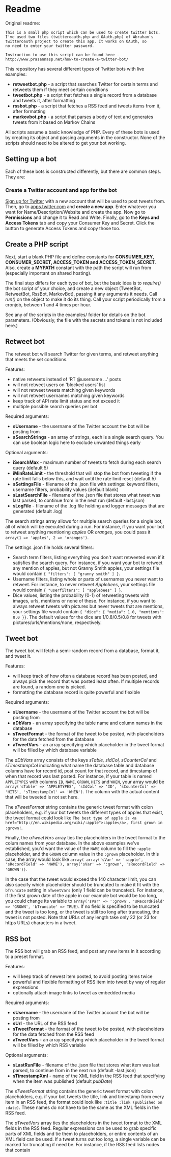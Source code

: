 # Readme #

Original readme:
```
This is a small php script which can be used to create twitter bots.
I've used two files (twitteroauth.php and OAuth.php) of Abraham's
twitteroauth project to create this app. It works on OAuth, so
no need to enter your twitter password.

Instruction to use this script can be found here - http://www.prasannasp.net/how-to-create-a-twitter-bot/
```

This repository has several different types of Twitter bots with live examples:
* **retweetbot.php** - a script that searches Twitter for certain terms and retweets them if they meet certain conditions
* **tweetbot.php** - a script that fetches a single record from a database and tweets it, after formatting
* **rssbot.php** - a script that fetches a RSS feed and tweets items from it, after formatting
* **markovbot.php** - a script that parses a body of text and generates tweets from it based on Markov Chains

All scripts assume a basic knowledge of PHP. Every of these bots is used by creating its object and passing arguments in the constructor. None of the scripts should need to be altered to get your bot working.

## Setting up a bot ##

Each of these bots is constructed differently, but there are common steps. They are:

### Create a Twitter account and app for the bot ###

[Sign up for Twitter](https://twitter.com/signup) with a new account that will be used to post tweets from. Then, go to [apps.twitter.com](https://apps.twitter.com) and **create a new app**. Enter whatever you want for Name/Description/Website and create the app. Now go to **Permissions** and change it to Read and Write. Finally, go to the **Keys and Access Tokens** tab and copy your Consumer Key and Secret. Click the button to generate Access Tokens and copy those too.

## Create a PHP script ###

Next, start a blank PHP file and define constants for **CONSUMER_KEY, CONSUMER_SECRET, ACCESS_TOKEN and ACCESS_TOKEN_SECRET**. Also, create a **MYPATH** constant with the path the script will run from (especially important on shared hosting).

The final step differs for each type of bot, but the basic idea is to *require()* the bot script of your choice, and create a new object (TweetBot, RetweetBot, RssBot, MarkovBot), passing it any arguments it needs. Call *run()* on the object to make it do its thing. Call your script periodically from a cronjob, between 1 and 4 times per hour.

See any of the scripts in the examples/ folder for details on the bot parameters. (Obviously, the file with the secrets and tokens is not included here.)

## Retweet bot ##

The retweet bot will search Twitter for given terms, and retweet anything that meets the set conditions.

Features:
* native retweets instead of 'RT @username ...' posts
* will not retweet users on 'blocked users' list
* will not retweet tweets matching given keywords
* will not retweet usernames matching given keywords
* keep track of API rate limit status and not exceed it
* multiple possible search queries per bot

Required arguments:
* **sUsername** - the username of the Twitter account the bot will be posting from
* **aSearchStrings** - an array of strings, each is a single search query. You can use boolean logic here to exclude unwanted things early

Optional arguments:
* **iSearchMax** - maximum number of tweets to fetch during each search query (default 5)
* **iMinRateLimit** - the threshold that will stop the bot from tweeting if the rate limit falls below this, and wait until the rate limit reset (default 5)
* **sSettingsFile** - filename of the .json file with settings: keyword filters, username filters, probability values (default blank)
* **sLastSearchFile** - filename of the .json file that stores what tweet was last parsed, to continue from in the next run (default <username>-last<num>.json)
* **sLogFile** - filename of the .log file holding and logger messages that are generated (default <username>.log)

The search strings array allows for multiple search queries for a single bot, all of which will be executed during a run. For instance, if you want your bot to retweet anything mentioning *apples* OR *oranges*, you could pass it `array(1 => 'apples', 2 => 'oranges')`.

The settings .json file holds several filters:
* Search term filters, listing everything you don't want retweeted even if it satisfies the search query. For instance, if you want your bot to retweet any mention of apples, but not Granny Smith apples, your settings file would contain `{ "filters": [ "granny smith" ] }`.
* Username filters, listing whole or parts of usernames you never want to retweet. For instance, to never retweet *Applebees*, your settings file would contain `{ "userfilters": [ "applebees" ] }`.
* Dice values, listing the probability (0-1) of retweeting tweets with images, urls, mentions or none of these. For instance, if you want to always retweet tweets with pictures but never tweets that are mentions, your settings file would contain `{ "dice": { "media": 1.0, "mentions": 0.0 }}`. The default values for the dice are 1/0.8/0.5/0.8 for tweets with pictures/urls/mentions/none, respectively.

## Tweet bot ##

The tweet bot will fetch a semi-random record from a database, format it, and tweet it.

Features:
* will keep track of how often a database record has been posted, and always pick the record that was posted least often. If multiple records are found, a random one is picked.
* formatting the database record is quite powerful and flexible

Required arguments:
* **sUsername** - the username of the Twitter account the bot will be posting from
* **aDbVars** - an array specifying the table name and column names in the database
* **sTweetFormat** - the format of the tweet to be posted, with placeholders for the data fetched from the database
* **aTweetVars** - an array specifying which placeholder in the tweet format will be filled by which database variable

The *aDbVars* array consists of the keys *sTable, sIdCol, sCounterCol* and *sTimestampCol* indicating what name the database table and database columns have for record id, post count for that record, and timestamp of when that record was last posted. For instance, if your table is named `APPLETYPES` with columns `ID`, `NAME`, `GROWN`, `HITS` and `WHEN`, your array would be `array('sTable' => 'APPLETYPES', 'sIdCol' => 'ID', 'sCounterCol' => 'HITS', 'sTimestampCol' => 'WHEN')`. The column with the actual content that will be tweeted is not set here.

The *sTweetFormat* string contains the generic tweet format with colon placeholders, e.g. if your bot tweets the different types of apples that exist, the tweet format could look like `The best type of apple is <a href="http://en.wikipedia.org/wiki/:apple">:apple</a>, first grown in :grown!`.

Finally, the *aTweetVars* array ties the placeholders in the tweet format to the colum names from your database. In the above examples we've established, you'd want the value of the `NAME` column to fill the `:apple` placeholder, and the `GROWN` column value in the `:grown` placeholder. In this case, the array would look like `array( array('sVar' => ':apple', 'sRecordField' => 'NAME'), array('sVar' => ':grown', 'sRecordField' => 'GROWN'))`.

In the case that the tweet would exceed the 140 character limit, you can also specify which placeholder should be truncated to make it fit with the `bTruncate` setting in `aTweetVars` (only 1 field can be truncated). For instance, if the first grown date of the apple in our example bot would be too long, you could change its variable to `array('sVar' => ':grown', 'sRecordField' => 'GROWN', 'bTruncate' => TRUE)`. If no field is specified to be truncated and the tweet is too long, or the tweet is still too long after truncating, the tweet is not posted. Note that URLs of any length take only 22 (or 23 for https URLs) characters in a tweet.

## RSS bot ##

The RSS bot will grab an RSS feed, and post any new items in it according to a preset format.

Features:
* will keep track of newest item posted, to avoid posting items twice
* powerful and flexible formatting of RSS item into tweet by way of regular expressions
* optionally attach image links to tweet as embedded media

Required arguments:
* **sUsername** - the username of the Twitter account the bot will be posting from
* **sUrl** - the URL of the RSS feed
* **sTweetFormat** - the format of the tweet to be posted, with placeholders for the data fetched from the RSS feed
* **aTweetVars** - an array specifying which placeholder in the tweet format will be filled by which RSS variable

Optional arguments:
* **sLastRunFile** - filename of the .json file that stores what item was last parsed, to continue from in the next run (default <username>-last.json)
* **sTimestampXml** - name of the XML field in the RSS feed that specifying when the item was published (default *pubDate*)

The *sTweetFormat* string contains the generic tweet format with colon placeholders, e.g. if your bot tweets the title, link and timestamp from every item in an RSS feed, the format could look like `:title :link (published on :date)`. These names do not have to be the same as the XML fields in the RSS feed.

The *aTweetVars* array ties the placeholders in the tweet format to the XML fields in the RSS feed. Regular expressions can be used to grab specific parts of XML fields and tie them to placeholders, or entire contents of an XML field can be used. If a tweet turns out too long, a single variable can be marked for truncating if need be. For instance, if the RSS feed lists <item> nodes that contain <title>, <pubDate> and <source> nodes, your array could look like `array( array( 'sVar' => ':title', 'sValue' => 'title'), array('sVar' => ':link', 'sValue' => 'source'), array('sVar' => ':date', 'sValue' => 'pubDate'))`. (Nested nodes are not supported yet.)

However, if the <source> node, for whatever reason, instead of just the link has the text '<a href="http://....'>click here!</a>', you would want just the link and not the whole node text. To accomplish this, the variable would change to e.g. `array('sVar' => ':link', 'sValue' => 'source', **'sRegex' => '/href="(.+?)">/'**)`.

A special value can be passed to the `sValue` key, to further process another variable into a result that fills the placeholder. Right now, the only value is *special:redditmediatype*, which determines if the value of a variable with a link is an image, a video, a self post or a cross-link. This only applies to Reddit RSS feeds. For example, to add another variable in our example that would fill a placeholder with the link type: `array('sVar' => ':type', 'sValue' => 'special:redditmediatype', 'sSubject' => ':link')`. After this, adding `:type` in the tweet format would fill it with the type of link in the `:link` placeholder.

Finally, the option is available to attach image links in variables directly to tweets as media. This means the picture shows up inline to the tweet on the Twitter website, as a pic.twitter.com link. The option is `bAttachImage`, so the link from our example would be `array('sVar' => ':link', 'sValue' => 'source', 'bAttachImage' => TRUE)`. If the variable does not contain a valid image URL, the option is ignored. Only one image per tweet is allowed.

## Markov bot ##

The Markov bot will grab a body of text, generate Markov Chains from it, and then generate a new sentence from those that fills a tweet, and post it.

[Markov Chain analysis](http://en.wikipedia.org/wiki/Markov_chain) of text creates an array of which word is likely to follow two or more other words. This way, new sentences can be generated that contain snippets from the original body of text that sorta look like it came from the original text. It works best if the source body of text is (very) large and has long sentences (i.e. tweets don't work very well).

Required arguments:
* **sUsername** - the username of the Twitter account the bot will be posting from
* **sInputFile** - the filename of the source body of text

